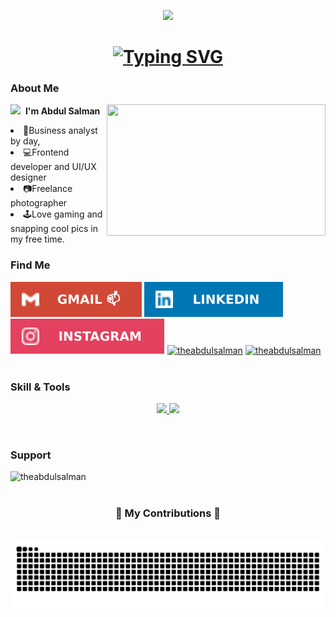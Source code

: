 
<p align=center><img src="https://github.com/theabdulsalman/theabdulsalman/assets/143430536/56d7ee7f-b9e3-48e9-9af6-a056c43f26ab"/></p>



<h1 align="center">
<a href="https://git.io/typing-svg"><img src="https://readme-typing-svg.demolab.com?font=Platypi&pause=1000&color=1E6AE1&center=true&random=false&width=435&lines=Business+Analyst%2C;Frontend+developer%2C;UI%2FUX+Designer%2C;Freelance+Photographer." alt="Typing SVG" /></a>
</h1>

<h3 align="left">About Me</h3>
<img src="https://github.com/Nquenan/Nquenan/assets/112055340/32a6edd8-9667-41d7-a458-f2b75693046a"  width="350px" height="210px" align="right"/> 
<p><img src="https://media.tenor.com/UdMNNyr9BgIAAAAi/discord-discordgifemoji.gif" />&nbsp; <b>I'm Abdul Salman</b> </p>
<li>💼Business analyst by day,</li>
<li>💻Frontend developer and UI/UX designer</li>
<li>📷Freelance photographer</li>
<li>🕹️Love gaming and snapping cool pics in my free time.</li>

<h3 align="left">Find Me</h3>
<div align="left">
<a href="mailto:abdulsalman081999@gmail.com"><img src="https://raw.githubusercontent.com/PROxZIMA/PROxZIMA/master/src/social/gmail.svg" alt="gmail"/></a>
<a href="https://www.linkedin.com/in/theabdulsalman/"><img src="https://raw.githubusercontent.com/PROxZIMA/PROxZIMA/master/src/social/linkedin.svg" alt="theabdulsalman"/></a></a>
<a href="https://instagram.com/theabdulsalman/"><img src="https://raw.githubusercontent.com/PROxZIMA/PROxZIMA/master/src/social/instagram.svg" alt="theabdulsalman"/></a>
<a href="https://twitter.com/theabdulsalman/"><img src="https://img.shields.io/badge/X-%23000000.svg?style=for-the-badge&logo=X&logoColor=white" alt="theabdulsalman"/></a>
<a href="https://youtube.com/theabdulsalman/"><img src="https://img.shields.io/badge/YouTube-%23FF0000.svg?style=for-the-badge&logo=YouTube&logoColor=white" alt="theabdulsalman"/></a>
</div>


<br>

<div>
<h3 align="left">Skill & Tools</h3>
  <p align="center">
  <a href="https://skillicons.dev">
    <img src="https://skillicons.dev/icons?i=js,html,css,cpp,py,r,github,eclipse,vscode" />
    <img src="https://skillicons.dev/icons?i=ae,ps,pr,figma" />
    
  </a>
</p>



<br>
<h3 align="left">Support</h3>
<p><a href="https://www.buymeacoffee.com/theabdulsalman"> <img align="left" src="https://cdn.buymeacoffee.com/buttons/v2/default-yellow.png" height="50" width="210" alt="theabdulsalman" /></a></p>



<br> <br>
<div align="center">
<h3>🐍 My Contributions 🐍</h3>
  <br>
<picture>
  <source media="(prefers-color-scheme: dark)" srcset="https://raw.githubusercontent.com/theabdulsalman/theabdulsalman/output/github-contribution-grid-snake-dark.svg">
  <source media="(prefers-color-scheme: light)" srcset="https://raw.githubusercontent.com/theabdulsalman/theabdulsalman/output/github-contribution-grid-snake.svg">
  <img alt="github contribution grid snake animation" src="https://raw.githubusercontent.com/theabdulsalman/theabdulsalman/output/github-contribution-grid-snake.svg">
</picture>
</br>
</div>





